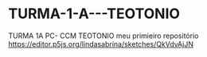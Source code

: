 # TURMA-1-A---TEOTONIO
TURMA 1A PC- CCM TEOTONIO 
meu primieiro repositório
https://editor.p5js.org/lindasabrina/sketches/QkVdvAjJN
